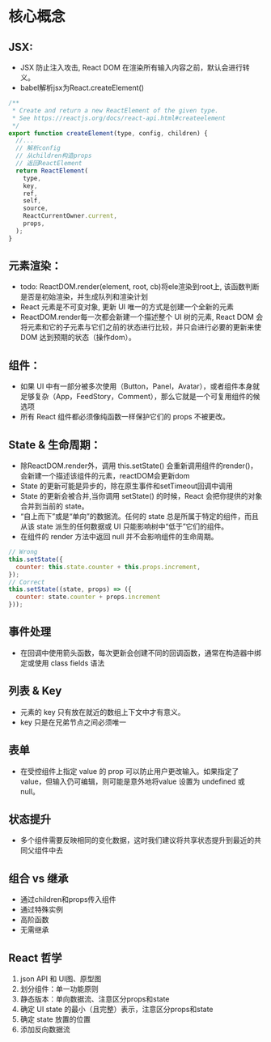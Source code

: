 # 核心概念

## JSX: 

- JSX 防止注入攻击, React DOM 在渲染所有输入内容之前，默认会进行转义。
- babel解析jsx为React.createElement()
  
```js
/**
 * Create and return a new ReactElement of the given type.
 * See https://reactjs.org/docs/react-api.html#createelement
 */
export function createElement(type, config, children) {
  //...
  // 解析config
  // 从children构造props
  // 返回ReactElement
  return ReactElement(
    type,
    key,
    ref,
    self,
    source,
    ReactCurrentOwner.current,
    props,
  );
}
```

## 元素渲染：

- todo: ReactDOM.render(element, root, cb)将ele渲染到root上, 该函数判断是否是初始渲染，并生成队列和渲染计划
- React 元素是不可变对象, 更新 UI 唯一的方式是创建一个全新的元素
- ReactDOM.render每一次都会新建一个描述整个 UI 树的元素, React DOM 会将元素和它的子元素与它们之前的状态进行比较，并只会进行必要的更新来使 DOM 达到预期的状态（操作dom）。

## 组件：
- 如果 UI 中有一部分被多次使用（Button，Panel，Avatar），或者组件本身就足够复杂（App，FeedStory，Comment），那么它就是一个可复用组件的候选项
- 所有 React 组件都必须像纯函数一样保护它们的 props 不被更改。

## State & 生命周期：
- 除ReactDOM.render外，调用 this.setState() 会重新调用组件的render()，会新建一个描述该组件的元素，reactDOM会更新dom
- State 的更新可能是异步的，除在原生事件和setTimeout回调中调用
- State 的更新会被合并,当你调用 setState() 的时候，React 会把你提供的对象合并到当前的 state。
- “自上而下”或是“单向”的数据流。任何的 state 总是所属于特定的组件，而且从该 state 派生的任何数据或 UI 只能影响树中“低于”它们的组件。
- 在组件的 render 方法中返回 null 并不会影响组件的生命周期。

```js
// Wrong
this.setState({
  counter: this.state.counter + this.props.increment,
});
// Correct
this.setState((state, props) => ({
  counter: state.counter + props.increment
}));
```

## 事件处理

- 在回调中使用箭头函数，每次更新会创建不同的回调函数，通常在构造器中绑定或使用 class fields 语法

## 列表 & Key

- 元素的 key 只有放在就近的数组上下文中才有意义。
- key 只是在兄弟节点之间必须唯一

## 表单

- 在受控组件上指定 value 的 prop 可以防止用户更改输入。如果指定了 value，但输入仍可编辑，则可能是意外地将value 设置为 undefined 或 null。

## 状态提升

- 多个组件需要反映相同的变化数据，这时我们建议将共享状态提升到最近的共同父组件中去

## 组合 vs 继承

- 通过children和props传入组件
- 通过特殊实例
- 高阶函数
- 无需继承

## React 哲学

1. json API 和 UI图、原型图
2. 划分组件：单一功能原则
3. 静态版本：单向数据流、注意区分props和state
4. 确定 UI state 的最小（且完整）表示，注意区分props和state
5. 确定 state 放置的位置
6. 添加反向数据流